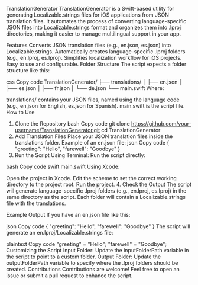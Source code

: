 TranslationGenerator
TranslationGenerator is a Swift-based utility for generating Localizable.strings files for iOS applications from JSON translation files. It automates the process of converting language-specific JSON files into Localizable.strings format and organizes them into .lproj directories, making it easier to manage multilingual support in your app.

Features
Converts JSON translation files (e.g., en.json, es.json) into Localizable.strings.
Automatically creates language-specific .lproj folders (e.g., en.lproj, es.lproj).
Simplifies localization workflow for iOS projects.
Easy to use and configurable.
Folder Structure
The script expects a folder structure like this:

css
Copy code
TranslationGenerator/
├── translations/
│   ├── en.json
│   ├── es.json
│   ├── fr.json
│   └── de.json
└── main.swift
Where:

translations/ contains your JSON files, named using the language code (e.g., en.json for English, es.json for Spanish).
main.swift is the script file.
How to Use
1. Clone the Repository
bash
Copy code
git clone https://github.com/your-username/TranslationGenerator.git
cd TranslationGenerator
2. Add Translation Files
Place your JSON translation files inside the translations folder. Example of an en.json file:
json
Copy code
{
  "greeting": "Hello",
  "farewell": "Goodbye"
}
3. Run the Script
Using Terminal: Run the script directly:

bash
Copy code
swift main.swift
Using Xcode:

Open the project in Xcode.
Edit the scheme to set the correct working directory to the project root.
Run the project.
4. Check the Output
The script will generate language-specific .lproj folders (e.g., en.lproj, es.lproj) in the same directory as the script. Each folder will contain a Localizable.strings file with the translations.

Example Output
If you have an en.json file like this:

json
Copy code
{
  "greeting": "Hello",
  "farewell": "Goodbye"
}
The script will generate an en.lproj/Localizable.strings file:

plaintext
Copy code
"greeting" = "Hello";
"farewell" = "Goodbye";
Customizing the Script
Input Folder: Update the inputFolderPath variable in the script to point to a custom folder.
Output Folder: Update the outputFolderPath variable to specify where the .lproj folders should be created.
Contributions
Contributions are welcome! Feel free to open an issue or submit a pull request to enhance the script.
